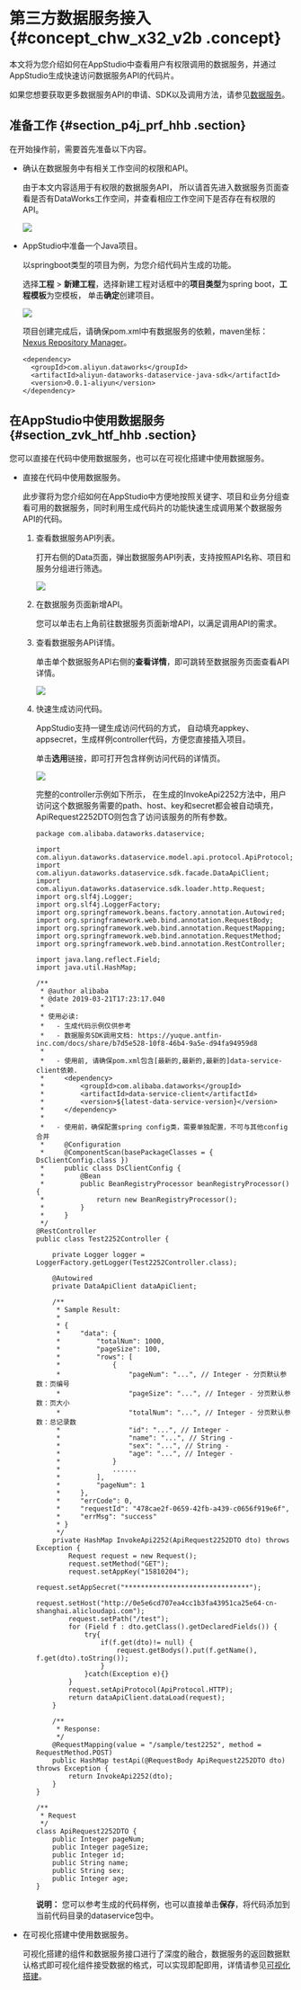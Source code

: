 # 第三方数据服务接入 {#concept_chw_x32_v2b .concept}

本文将为您介绍如何在AppStudio中查看用户有权限调用的数据服务，并通过AppStudio生成快速访问数据服务API的代码片。

如果您想要获取更多数据服务API的申请、SDK以及调用方法，请参见[数据服务](cn.zh-CN/使用指南/数据服务/数据服务概览.md#)。

## 准备工作 {#section_p4j_prf_hhb .section}

在开始操作前，需要首先准备以下内容。

-   确认在数据服务中有相关工作空间的权限和API。

    由于本文内容适用于有权限的数据服务API， 所以请首先进入数据服务页面查看是否有DataWorks工作空间，并查看相应工作空间下是否存在有权限的API。

    ![](http://static-aliyun-doc.oss-cn-hangzhou.aliyuncs.com/assets/img/17725/15541755829595_zh-CN.png)

-   AppStudio中准备一个Java项目。

    以springboot类型的项目为例，为您介绍代码片生成的功能。

    选择**工程** \> **新建工程**，选择新建工程对话框中的**项目类型**为spring boot，**工程模板**为空模板， 单击**确定**创建项目。

    ![](http://static-aliyun-doc.oss-cn-hangzhou.aliyuncs.com/assets/img/17725/15541755829667_zh-CN.png)

    项目创建完成后，请确保pom.xml中有数据服务的依赖，maven坐标： [Nexus Repository Manager](https://oss.sonatype.org/#nexus-search;quick~aliyun-dataworks-dataservice-java-sdk)。

    ```
    <dependency>
      <groupId>com.aliyun.dataworks</groupId>
      <artifactId>aliyun-dataworks-dataservice-java-sdk</artifactId>
      <version>0.0.1-aliyun</version>
    </dependency>
    ```


## 在AppStudio中使用数据服务 {#section_zvk_htf_hhb .section}

您可以直接在代码中使用数据服务，也可以在可视化搭建中使用数据服务。

-   直接在代码中使用数据服务。

    此步骤将为您介绍如何在AppStudio中方便地按照关键字、项目和业务分组查看可用的数据服务，同时利用生成代码片的功能快速生成调用某个数据服务API的代码。

    1.  查看数据服务API列表。

        打开右侧的Data页面，弹出数据服务API列表，支持按照API名称、项目和服务分组进行筛选。

        ![](http://static-aliyun-doc.oss-cn-hangzhou.aliyuncs.com/assets/img/17725/155417558242212_zh-CN.png)

    2.  在数据服务页面新增API。

        您可以单击右上角前往数据服务页面新增API，以满足调用API的需求。

    3.  查看数据服务API详情。

        单击单个数据服务API右侧的**查看详情**，即可跳转至数据服务页面查看API详情。

        ![](http://static-aliyun-doc.oss-cn-hangzhou.aliyuncs.com/assets/img/17725/155417558242214_zh-CN.png)

    4.  快速生成访问代码。

        AppStudio支持一键生成访问代码的方式， 自动填充appkey、appsecret，生成样例controller代码，方便您直接插入项目。

        单击**选用**链接，即可打开包含样例访问代码的详情页。

        ![](http://static-aliyun-doc.oss-cn-hangzhou.aliyuncs.com/assets/img/17725/155417558242215_zh-CN.png)

        完整的controller示例如下所示， 在生成的InvokeApi2252方法中，用户访问这个数据服务需要的path、host、key和secret都会被自动填充，ApiRequest2252DTO则包含了访问该服务的所有参数。

        ```
        package com.alibaba.dataworks.dataservice;
        
        import com.aliyun.dataworks.dataservice.model.api.protocol.ApiProtocol;
        import com.aliyun.dataworks.dataservice.sdk.facade.DataApiClient;
        import com.aliyun.dataworks.dataservice.sdk.loader.http.Request;
        import org.slf4j.Logger;
        import org.slf4j.LoggerFactory;
        import org.springframework.beans.factory.annotation.Autowired;
        import org.springframework.web.bind.annotation.RequestBody;
        import org.springframework.web.bind.annotation.RequestMapping;
        import org.springframework.web.bind.annotation.RequestMethod;
        import org.springframework.web.bind.annotation.RestController;
        
        import java.lang.reflect.Field;
        import java.util.HashMap;
        
        /**
         * @author alibaba
         * @date 2019-03-21T17:23:17.040
         *
         * 使用必读:
         *   - 生成代码示例仅供参考
         *   - 数据服务SDK调用文档: https://yuque.antfin-inc.com/docs/share/b7d5e528-10f8-46b4-9a5e-d94fa94959d8
         *
         *   - 使用前, 请确保pom.xml包含[最新的,最新的,最新的]data-service-client依赖.
         *     <dependency>
         *         <groupId>com.alibaba.dataworks</groupId>
         *         <artifactId>data-service-client</artifactId>
         *         <version>${latest-data-service-version}</version>
         *     </dependency>
         *
         *   - 使用前，确保配置spring config类，需要单独配置，不可与其他config合并
         *     @Configuration
         *     @ComponentScan(basePackageClasses = { DsClientConfig.class })
         *     public class DsClientConfig {
         *         @Bean
         *         public BeanRegistryProcessor beanRegistryProcessor(){
         *             return new BeanRegistryProcessor();
         *         }
         *     }
         */
        @RestController
        public class Test2252Controller {
        
            private Logger logger = LoggerFactory.getLogger(Test2252Controller.class);
        
            @Autowired
            private DataApiClient dataApiClient;
        
            /**
             * Sample Result:
             *
             * {
             *     "data": {
             *         "totalNum": 1000,
             *         "pageSize": 100,
             *         "rows": [
             *             {
             *                 "pageNum": "...", // Integer - 分页默认参数：页编号
             *                 "pageSize": "...", // Integer - 分页默认参数：页大小
             *                 "totalNum": "...", // Integer - 分页默认参数：总记录数
             *                 "id": "...", // Integer - 
             *                 "name": "...", // String - 
             *                 "sex": "...", // String - 
             *                 "age": "...", // Integer -
             *             }
             *             ......
             *         ],
             *         "pageNum": 1
             *     },
             *     "errCode": 0,
             *     "requestId": "478cae2f-0659-42fb-a439-c0656f919e6f",
             *     "errMsg": "success"
             * }
             */
            private HashMap InvokeApi2252(ApiRequest2252DTO dto) throws Exception {
                Request request = new Request();
                request.setMethod("GET");
                request.setAppKey("15810204");
                request.setAppSecret("*******************************");
                request.setHost("http://0e5e6cd707ea4cc1b3fa43951ca25e64-cn-shanghai.alicloudapi.com");
                request.setPath("/test");
                for (Field f : dto.getClass().getDeclaredFields()) {
                    try{
                        if(f.get(dto)!= null) {
                            request.getBodys().put(f.getName(), f.get(dto).toString());
                        }
                    }catch(Exception e){}
                }
                request.setApiProtocol(ApiProtocol.HTTP);
                return dataApiClient.dataLoad(request);
            }
        
            /**
             * Response:
             */
            @RequestMapping(value = "/sample/test2252", method = RequestMethod.POST)
            public HashMap testApi(@RequestBody ApiRequest2252DTO dto) throws Exception {
                return InvokeApi2252(dto);
            }
        }
        
        /**
         * Request
         */
        class ApiRequest2252DTO {
            public Integer pageNum;
            public Integer pageSize;
            public Integer id;
            public String name;
            public String sex;
            public Integer age;
        }
        ```

        **说明：** 您可以参考生成的代码样例，也可以直接单击**保存**，将代码添加到当前代码目录的dataservice包中。

-   在可视化搭建中使用数据服务。

    可视化搭建的组件和数据服务接口进行了深度的融合，数据服务的返回数据默认格式即可视化组件接受数据的格式，可以实现即配即用，详情请参见[可视化搭建](cn.zh-CN/使用指南/AppStudio/功能介绍/可视化搭建/可视化搭建概述.md#)。


